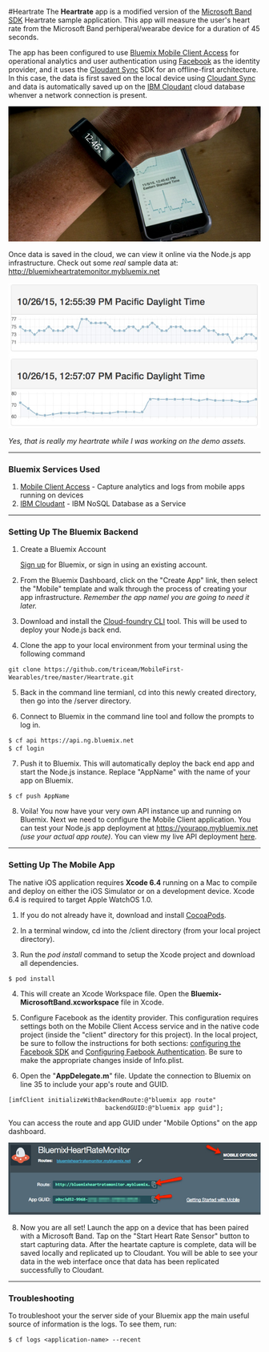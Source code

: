#Heartrate
The **Heartrate** app is a modified version of the [Microsoft Band SDK][band_sdk] Heartrate sample application.   This app will measure the user's heart rate from the Microsoft Band perhiperal/wearabe device for a duration of 45 seconds.  

The app has been configured to use [Bluemix Mobile Client Access][ama_url] for operational analytics and user authentication using [Facebook][facebook_auth] as the identity provider, and it uses the [Cloudant Sync][cloudant_sync] SDK for an offline-first architecture.  In this case, the data is first saved on the local device using [Cloudant Sync][cloudant_sync] and data is automatically saved  up on the [IBM Cloudant][cloudant] cloud database whenver a network connection is present.

![Microsft Band on wrist with iPhone in Background](./github_content/heartrate.jpg)
 
 Once data is saved in the cloud, we can view it online via the Node.js app infrastructure.  Check out some *real* sample data at: http://bluemixheartratemonitor.mybluemix.net 
 
![Heartrate data displayed on the web](./github_content/heartrate-web.jpg)

*Yes, that is really my heartrate while I was working on the demo assets.*

---

### Bluemix Services Used

1. [Mobile Client Access][ama_url] - Capture analytics and logs from mobile apps running on devices
2. [IBM Cloudant][cloudant] - IBM NoSQL Database as a Service

---

### Setting Up The Bluemix Backend


1. Create a Bluemix Account

    [Sign up][bluemix_signup_url] for Bluemix, or sign in using an existing account.
	
2. From the Bluemix Dashboard, click on the "Create App" link, then select the "Mobile" template and walk through the process of creating your app infrastructure.  *Remember the app namel you are going to need it later.*

3. Download and install the [Cloud-foundry CLI][cloud_foundry_url] tool.  This will be used to deploy your Node.js back end.

4. Clone the app to your local environment from your terminal using the following command

  ```
  git clone https://github.com/triceam/MobileFirst-Wearables/tree/master/Heartrate.git
  ```

5. Back in the command line termianl, cd into this newly created directory, then go into the /server directory.

6. Connect to Bluemix in the command line tool and follow the prompts to log in.

  ```
  $ cf api https://api.ng.bluemix.net
  $ cf login
  ```

7. Push it to Bluemix. This will automatically deploy the back end app and start the Node.js instance.  Replace "AppName" with the name of your app on Bluemix.

  ```
  $ cf push AppName
  ```
  
8. Voila! You now have your very own API instance up and running on Bluemix.  Next we need to configure the Mobile Client application.  You can test your Node.js app deployment at https://yourapp.mybluemix.net *(use your actual app route)*.  You can view my live API deployment [here](http://bluemixheartratemonitor.mybluemix.net).

---

### Setting Up The Mobile App

The native iOS application requires **Xcode 6.4** running on a Mac to compile and deploy on either the iOS Simulator or on a development device.  Xcode 6.4 is required to target Apple WatchOS 1.0.

1. If you do not already have it, download and install [CocoaPods][cocoapods_url].

2. In a terminal window, cd into the /client directory (from your local project directory).

3. Run the *pod install* command to setup the Xcode project and download all dependencies.

  ```
  $ pod install
  ```

4. This will create an Xcode Workspace file.  Open the **Bluemix-MicrosoftBand.xcworkspace** file in Xcode.
 
5. Configure Facebook as the identity provider.  This configuration requires settings both on the Mobile Client Access service and in the native code project (inside the "client" directory for this project).   In the local project, be sure to follow the instructions for both sections: [configuring the Facebook SDK][facebook_sdk_config] and [Configuring Faebook Authentication][facebook_auth]. Be sure to make the appropriate changes inside of Info.plist.

6. Open the "**AppDelegate.m**" file.  Update the connection to Bluemix on line 35 to include your app's route and GUID.   

  ```
  [imfClient initializeWithBackendRoute:@"bluemix app route"
                             backendGUID:@"bluemix app guid"];
  ```
 
  You can access the route and app GUID under "Mobile Options" on the app dashboard.
  
  ![Contacts App on Apple Watch](./github_content/mobile-options.jpg)

8. Now you are all set!  Launch the app on a device that has been paired with a Microsoft Band.  Tap on the "Start Heart Rate Sensor" button to start capturing data.  After the heartate capture is complete, data will be saved locally and replicated up to Cloudant.  You will be able to see your data in the web interface once that data has been replicated successfully to Cloudant.   
 

---

### Troubleshooting

To troubleshoot your the server side of your Bluemix app the main useful source of information is the logs. To see them, run:

  ```
  $ cf logs <application-name> --recent
  ```
  
  
[bluemix_signup_url]: https://ibm.biz/IBM-Bluemix
[bluemix_dashboard_url]: https://ibm.biz/Bluemix-Dashboard
[cloud_foundry_url]: https://github.com/cloudfoundry/cli
[download_node_url]: https://nodejs.org/download/
[cocoapods_url]: https://cocoapods.org/
[ama_url]: https://ibm.biz/Bluemix-AdvancedMobileAccess
[band_sdk]: https://developer.microsoftband.com/
[facebook_auth]: https://www.ng.bluemix.net/docs/services/mobileaccess/security/facebook/t_fb_config.html
[facebook_sdk_config]: https://www.ng.bluemix.net/docs/services/mobileaccess/security/facebook/t_fb_sdkroute.html
[cloudant]: https://ibm.biz/IBM-Cloudant
[cloudant_sync]: http://ibm.biz/CloudantSync